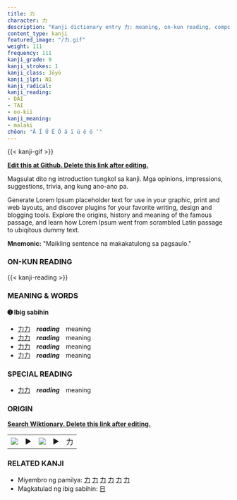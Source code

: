 ```yaml
---
title: 力
character: 力
description: "Kanji dictionary entry 力: meaning, on-kun reading, compounds, origin, related kanji"
content_type: kanji
featured_image: "/力.gif"
weight: 111
frequency: 111
kanji_grade: 9
kanji_strokes: 1
kanji_class: Jōyō
kanji_jlpt: N1
kanji_radical: 
kanji_reading: 
- DAI
- TAI
- oo-kii
kanji_meaning:
- malaki
chōon: "Ā Ī Ū Ē Ō ā ī ū ē ō ’"
---
```

[//]: # (Don't edit the line below. Kanji animated GIF code is automatically generated.)
{{< kanji-gif >}}

[//]: # (Edit below this line.)

**[Edit this at Github. Delete this link after editing.](https://github.com/tim0g/tim/tree/main/content/kanji/力/index.md)**

Magsulat dito ng introduction tungkol sa kanji. Mga opinions, impressions, suggestions, trivia, ang kung ano-ano pa.

Generate Lorem Ipsum placeholder text for use in your graphic, print and web layouts, and discover plugins for your favorite writing, design and blogging tools. Explore the origins, history and meaning of the famous passage, and learn how Lorem Ipsum went from scrambled Latin passage to ubiqitous dummy text.
 
**Mnemonic:** "Maikling sentence na makakatulong sa pagsaulo."

### ON-KUN READING

[//]: # (Don't edit the line below. ON-KUN READING code is automatically generated.)
{{< kanji-reading >}}

### MEANING & WORDS

#### ➊ **Ibig sabihin**
  - [力](../力)[力](../力)　***reading***　meaning
  - [力](../力)[力](../力)　***reading***　meaning
  - [力](../力)[力](../力)　***reading***　meaning
  - [力](../力)[力](../力)　***reading***　meaning

### SPECIAL READING
  - [力](../力)[力](../力)　***reading***　meaning

### ORIGIN

**[Search Wiktionary. Delete this link after editing.](https://wiktionary.org/wiki/力)**
<table class="kanji-table"><tr><td>
<img src="60px-力-bronze.svg.png">
</td><td>▶</td><td>
<img src="60px-力-oracle.svg.png">
</td><td>▶</td>
<td class="kanji-origin">力</td>
</tr></table>

### RELATED KANJI
- Miyembro ng pamilya: [力](../力) [力](../力) [力](../力) [力](../力) [力](../力) [力](../力)
- Magkatulad ng ibig sabihin: [日](../日)
